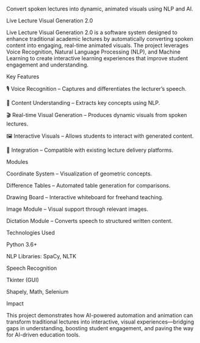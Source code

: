 Convert spoken lectures into dynamic, animated visuals using NLP and AI.

Live Lecture Visual Generation 2.0

Live Lecture Visual Generation 2.0 is a software system designed to enhance traditional academic lectures by automatically converting spoken content into engaging, real-time animated visuals. The project leverages Voice Recognition, Natural Language Processing (NLP), and Machine Learning to create interactive learning experiences that improve student engagement and understanding.

Key Features

🎙️ Voice Recognition – Captures and differentiates the lecturer’s speech.

🧠 Content Understanding – Extracts key concepts using NLP.

🎬 Real-time Visual Generation – Produces dynamic visuals from spoken lectures.

🖼️ Interactive Visuals – Allows students to interact with generated content.

🔗 Integration – Compatible with existing lecture delivery platforms.

Modules

Coordinate System – Visualization of geometric concepts.

Difference Tables – Automated table generation for comparisons.

Drawing Board – Interactive whiteboard for freehand teaching.

Image Module – Visual support through relevant images.

Dictation Module – Converts speech to structured written content.

Technologies Used

Python 3.6+

NLP Libraries: SpaCy, NLTK

Speech Recognition

Tkinter (GUI)

Shapely, Math, Selenium

Impact

This project demonstrates how AI-powered automation and animation can transform traditional lectures into interactive, visual experiences—bridging gaps in understanding, boosting student engagement, and paving the way for AI-driven education tools.
